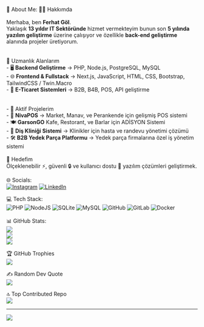 💫 About Me:
👨‍💻 Hakkımda  <br><br>Merhaba, ben **Ferhat Göl**.  <br>Yaklaşık **13 yıldır IT Sektöründe** hizmet vermekteyim bunun son **5 yılında yazılım geliştirme** üzerine çalışıyor ve özellikle **back-end geliştirme** alanında projeler üretiyorum.  <br><br><br>🚀 Uzmanlık Alanlarım  <br>- 🖥️ **Backend Geliştirme** → PHP, Node.js, PostgreSQL, MySQL  <br>- 🌐 **Frontend & Fullstack** → Next.js, JavaScript, HTML, CSS, Bootstrap, TailwindCSS / Twin.Macro  <br>- 🛒 **E-Ticaret Sistemleri** → B2B, B4B, POS, API geliştirme  <br><br><br>- 🔧 Aktif Projelerim  <br>- 🛒 **NivaPOS** → Market, Manav, ve Perankende için gelişmiş POS sistemi  <br>- 🍽️ **GarsonGO** Kafe, Restorant, ve Barlar için ADİSYON Sistemi <br>- 🦷 **Diş Kliniği Sistemi** → Klinikler için hasta ve randevu yönetimi çözümü  <br>- 🛠️ **B2B Yedek Parça Platformu** → Yedek parça firmalarına özel iş yönetim sistemi  <br><br> 🎯 Hedefim  <br>Ölçeklenebilir ⚡, güvenli 🔒 ve kullanıcı dostu 🤝 yazılım çözümleri geliştirmek.  <br>


🌐 Socials:<br>
[![Instagram](https://img.shields.io/badge/Instagram-%23E4405F.svg?logo=Instagram&logoColor=white)](https://instagram.com/muh.ferhatgol) [![LinkedIn](https://img.shields.io/badge/LinkedIn-%230077B5.svg?logo=linkedin&logoColor=white)](https://linkedin.com/in/ferhatgol) 

💻 Tech Stack:<br>
![PHP](https://img.shields.io/badge/php-%23777BB4.svg?style=for-the-badge&logo=php&logoColor=white) ![NodeJS](https://img.shields.io/badge/node.js-6DA55F?style=for-the-badge&logo=node.js&logoColor=white) ![SQLite](https://img.shields.io/badge/sqlite-%2307405e.svg?style=for-the-badge&logo=sqlite&logoColor=white) ![MySQL](https://img.shields.io/badge/mysql-4479A1.svg?style=for-the-badge&logo=mysql&logoColor=white) ![GitHub](https://img.shields.io/badge/github-%23121011.svg?style=for-the-badge&logo=github&logoColor=white) ![GitLab](https://img.shields.io/badge/gitlab-%23181717.svg?style=for-the-badge&logo=gitlab&logoColor=white) ![Docker](https://img.shields.io/badge/docker-%230db7ed.svg?style=for-the-badge&logo=docker&logoColor=white)
<br>
<br>
📊 GitHub Stats:<br>
![](https://github-readme-stats.vercel.app/api?username=ferhatgol&theme=default&hide_border=false&include_all_commits=true&count_private=true)<br/>
![](https://nirzak-streak-stats.vercel.app/?user=ferhatgol&theme=default&hide_border=false)<br/>
![](https://github-readme-stats.vercel.app/api/top-langs/?username=ferhatgol&theme=default&hide_border=false&include_all_commits=true&count_private=true&layout=compact)

🏆 GitHub Trophies<br>
![](https://github-profile-trophy.vercel.app/?username=ferhatgol&theme=radical&no-frame=false&no-bg=true&margin-w=4)

✍️ Random Dev Quote<br>
![](https://quotes-github-readme.vercel.app/api?type=vetical&theme=light)

🔝 Top Contributed Repo<br>
![](https://github-contributor-stats.vercel.app/api?username=ferhatgol&limit=5&theme=default&combine_all_yearly_contributions=true)

---
[![](https://visitcount.itsvg.in/api?id=ferhatgol&icon=0&color=0)](https://visitcount.itsvg.in)
